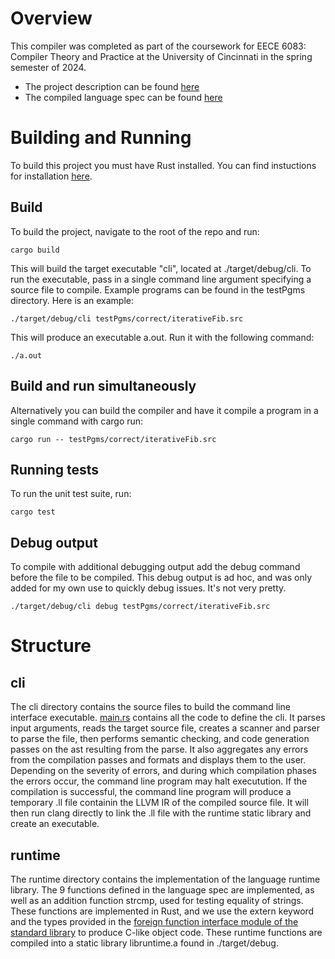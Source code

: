 # Overview
This compiler was completed as part of the coursework for EECE 6083: Compiler Theory and Practice at the
University of Cincinnati in the spring semester of 2024.
- The project description can be found [here](./project.pdf)
- The compiled language spec can be found [here](./projectLanguage.pdf)

# Building and Running
To build this project you must have Rust installed. You can find instuctions for installation [here](https://www.rust-lang.org/tools/install).

## Build
To build the project, navigate to the root of the repo and run:
```
cargo build
```
This will build the target executable "cli", located at ./target/debug/cli. To run the executable, pass
in a single command line argument specifying a source file to compile. Example programs can be found in the testPgms
directory. Here is an example:
```
./target/debug/cli testPgms/correct/iterativeFib.src
```
This will produce an executable a.out. Run it with the following command:
```
./a.out
```

## Build and run simultaneously
Alternatively you can build the compiler and have it compile a program in a single command with cargo run:
```
cargo run -- testPgms/correct/iterativeFib.src
```

## Running tests
To run the unit test suite, run:
```
cargo test
```

## Debug output
To compile with additional debugging output add the debug command before the file to be compiled. This
debug output is ad hoc, and was only added for my own use to quickly debug issues. It's not very
pretty.
```
./target/debug/cli debug testPgms/correct/iterativeFib.src
```
# Structure
## cli
The cli directory contains the source files to build the command line interface executable.
[main.rs](./cli/src/main.rs) contains all the code to define the cli. It parses input arguments,
reads the target source file, creates a scanner and parser to parse the file, then performs semantic checking,
and code generation passes on the ast resulting from the parse. It also aggregates any errors from the compilation
passes and formats and displays them to the user. Depending on the severity of errors, and during which compilation
phases the errors occur, the command line program may halt executution. If the compilation is successful, the
command line program will produce a temporary .ll file containin the LLVM IR of the compiled source file. It will
then run clang directly to link the .ll file with the runtime static library and create an executable.
## runtime
The runtime directory contains the implementation of the language runtime library. The 9 functions defined in the
language spec are implemented, as well as an addition function strcmp, used for testing equality of strings. These
functions are implemented in Rust, and we use the extern keyword and the types provided in the [foreign function
interface module of the standard library](https://doc.rust-lang.org/std/ffi/) to produce C-like object code. These
runtime functions are compiled into a static library libruntime.a found in ./target/debug.
